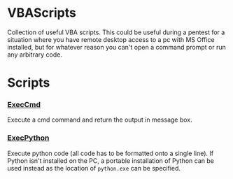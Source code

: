 # VBAScripts
Collection of useful VBA scripts. This could be useful during a pentest for a situation where you have remote desktop access to a pc with MS Office installed, but for whatever reason you can't open a command prompt or run any arbitrary code.

# Scripts

### [ExecCmd](https://github.com/joseph-dillon/VBAScripts/blob/master/ExecCmd.bas)
Execute a cmd command and return the output in message box.

### [ExecPython](https://github.com/joseph-dillon/VBAScripts/blob/master/ExecPython.bas)
Execute python code (all code has to be formatted onto a single line). If Python isn't installed on the PC, a portable installation of Python can be used instead as the location of `python.exe` can be specified.
